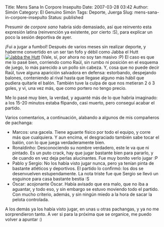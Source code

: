 Title: Mens Sana In Corpore Insepulto
Date: 2007-03-28 03:42
Author: Simón
Category: El Genuino Simón
Tags: Deporte, Juerga
Slug: mens-sana-in-corpore-insepulto
Status: published

Presumir de *corpore sano* habría sido demasiado, así que reinvento esta
expresión latina (reinvención ya existente, por cierto :S), para
explicar un poco la sesión deportiva de ayer.

¡Fui a jugar a fumbol! Después de varios meses sin realizar deporte, y
haberme convertido en un ser tan fofo y débil como Jabba el Hutt
[![Jabba the Hutt](http://img233.imageshack.us/img233/8084/jabbanzh6.jpg)](http://img233.imageshack.us/img233/8084/jabbanzh6.jpg)
(Vale, sí, por ahora no soy tan masivo :P) El caso es que me lo pasé
bien, corriendo como Raúl, sin rumbo ni posición en el esquema de juego,
lo más parecido a un pollo sin cabeza. Y, cosa que no puede decir Raúl,
tuve alguna aparición salvadora en defensa: estorbando, despejando
balones, conteniendo al rival hasta que llegase alguno más hábil que
pudiera quitarle el balón. También tuve la culpa de que nos metieran 2 ó
3 goles, y vi, una vez más, que como portero no tengo precio.

Me lo pasé muy bien, la verdad, y aguanté más de lo que habría
imaginado: a los 15-20 minutos estaba flipando, casi muerto, pero
conseguí acabar el partido.

Varios comentarios, a continuación, alabando a algunos de mis compañeros
de pachanga:

-   Marcos: una gacela. Tiene aguante físico por todo el equipo, y corre
    más que cualquiera. Y aun encima, el desgraciado también sabe tocar
    el balón, con lo que juega verdaderamente bien.
-   Ronaldinho: Desconociendo su nombre verdadero, este le va que ni
    pintado. Es un puto crack, hay que jugar bastante bien para pararlo,
    y de cuando en vez deja perlas alucinantes. Fue muy bonito verlo
    jugar :P
-   Pablo y Sergio: No los había visto jugar nunca, pero ya tenían pinta
    de bastante atléticos y deportivos. El partido lo confirmó: los dos
    se desenvuelven estupendamente. La nota triste fue que Sergio se
    llevó un esguince para casa bastante bestia :S
-   Óscar: acojonante Óscar. Había avisado que era malo, que no iba a
    aguantar, y todo eso, y sin embargo se estuvo moviendo todo el
    partido. Con mucho criterio, además, y sin ningún miedo a la hora de
    sacar la pelota controlada.

A los demás ya los había visto jugar, en unas u otras pachangas, y ya no
me sorprendieron tanto. A ver si para la próxima que se organice, me
puedo volver a apuntar :)
